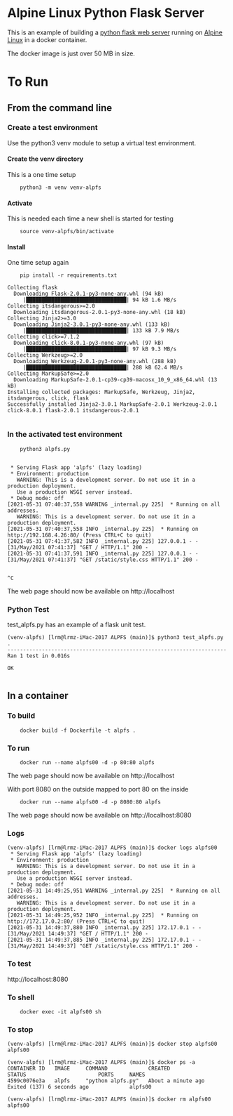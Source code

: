 # Alpine Linux Python Flask Server

This is an example of building a [python flask web
server](https://flask.palletsprojects.com/en/2.0.x/) running on
[Alpine Linux](https://alpinelinux.org) in a docker container.

The docker image is just over 50 MB in size.


# To Run

## From the command line

### Create a test environment

Use the python3 venv module to setup a virtual test environment.

#### Create the venv directory
This is a one time setup
```
    python3 -m venv venv-alpfs
```
#### Activate
This is needed each time a new shell is started for testing
```
    source venv-alpfs/bin/activate
```

#### Install
One time setup again

```
    pip install -r requirements.txt

Collecting flask
  Downloading Flask-2.0.1-py3-none-any.whl (94 kB)
     |████████████████████████████████| 94 kB 1.6 MB/s
Collecting itsdangerous>=2.0
  Downloading itsdangerous-2.0.1-py3-none-any.whl (18 kB)
Collecting Jinja2>=3.0
  Downloading Jinja2-3.0.1-py3-none-any.whl (133 kB)
     |████████████████████████████████| 133 kB 7.9 MB/s
Collecting click>=7.1.2
  Downloading click-8.0.1-py3-none-any.whl (97 kB)
     |████████████████████████████████| 97 kB 9.3 MB/s
Collecting Werkzeug>=2.0
  Downloading Werkzeug-2.0.1-py3-none-any.whl (288 kB)
     |████████████████████████████████| 288 kB 62.4 MB/s
Collecting MarkupSafe>=2.0
  Downloading MarkupSafe-2.0.1-cp39-cp39-macosx_10_9_x86_64.whl (13 kB)
Installing collected packages: MarkupSafe, Werkzeug, Jinja2, itsdangerous, click, flask
Successfully installed Jinja2-3.0.1 MarkupSafe-2.0.1 Werkzeug-2.0.1 click-8.0.1 flask-2.0.1 itsdangerous-2.0.1


```

### In the activated test environment

```
    python3 alpfs.py


 * Serving Flask app 'alpfs' (lazy loading)
 * Environment: production
   WARNING: This is a development server. Do not use it in a production deployment.
   Use a production WSGI server instead.
 * Debug mode: off
[2021-05-31 07:40:37,558 WARNING _internal.py 225]  * Running on all addresses.
   WARNING: This is a development server. Do not use it in a production deployment.
[2021-05-31 07:40:37,558 INFO _internal.py 225]  * Running on http://192.168.4.26:80/ (Press CTRL+C to quit)
[2021-05-31 07:41:37,582 INFO _internal.py 225] 127.0.0.1 - - [31/May/2021 07:41:37] "GET / HTTP/1.1" 200 -
[2021-05-31 07:41:37,591 INFO _internal.py 225] 127.0.0.1 - - [31/May/2021 07:41:37] "GET /static/style.css HTTP/1.1" 200 -


^C

```

The web page should now be available on http://localhost


### Python Test

test_alpfs.py has an example of a flask unit test.

```
(venv-alpfs) [lrm@lrmz-iMac-2017 ALPFS (main)]$ python3 test_alpfs.py
.
----------------------------------------------------------------------
Ran 1 test in 0.016s

OK


```



## In a container

### To build

```
    docker build -f Dockerfile -t alpfs .
```
### To run


```
    docker run --name alpfs00 -d -p 80:80 alpfs
```

The web page should now be available on http://localhost


With port 8080 on the outside mapped to port 80 on the inside

```
    docker run --name alpfs00 -d -p 8080:80 alpfs
```

The web page should now be available on http://localhost:8080

### Logs

```
(venv-alpfs) [lrm@lrmz-iMac-2017 ALPFS (main)]$ docker logs alpfs00
 * Serving Flask app 'alpfs' (lazy loading)
 * Environment: production
   WARNING: This is a development server. Do not use it in a production deployment.
   Use a production WSGI server instead.
 * Debug mode: off
[2021-05-31 14:49:25,951 WARNING _internal.py 225]  * Running on all addresses.
   WARNING: This is a development server. Do not use it in a production deployment.
[2021-05-31 14:49:25,952 INFO _internal.py 225]  * Running on http://172.17.0.2:80/ (Press CTRL+C to quit)
[2021-05-31 14:49:37,880 INFO _internal.py 225] 172.17.0.1 - - [31/May/2021 14:49:37] "GET / HTTP/1.1" 200 -
[2021-05-31 14:49:37,885 INFO _internal.py 225] 172.17.0.1 - - [31/May/2021 14:49:37] "GET /static/style.css HTTP/1.1" 200 -
```


### To test

http://localhost:8080



### To shell
```
    docker exec -it alpfs00 sh
```


### To stop

```
(venv-alpfs) [lrm@lrmz-iMac-2017 ALPFS (main)]$ docker stop alpfs00
alpfs00

(venv-alpfs) [lrm@lrmz-iMac-2017 ALPFS (main)]$ docker ps -a
CONTAINER ID   IMAGE     COMMAND             CREATED              STATUS                       PORTS     NAMES
4599c0076e3a   alpfs     "python alpfs.py"   About a minute ago   Exited (137) 6 seconds ago             alpfs00

(venv-alpfs) [lrm@lrmz-iMac-2017 ALPFS (main)]$ docker rm alpfs00
alpfs00


```
